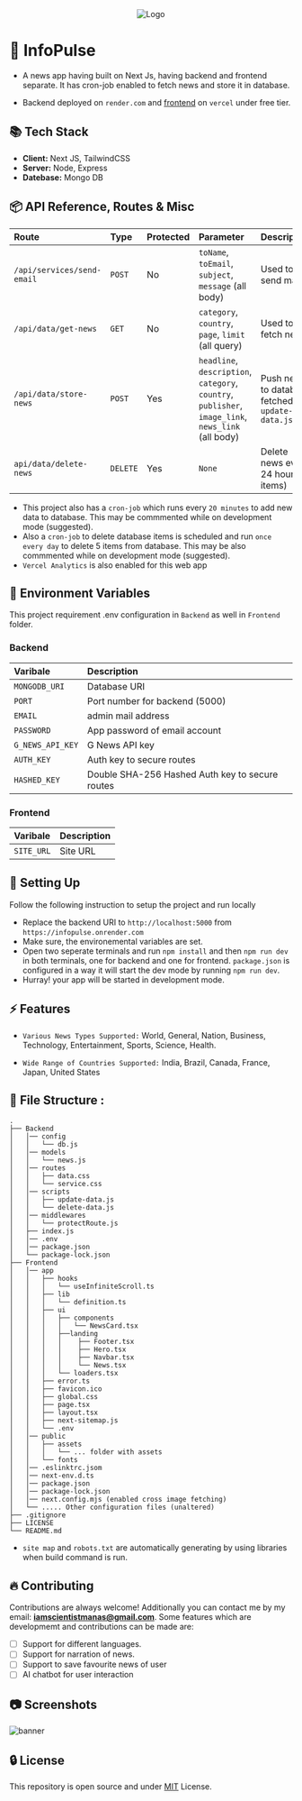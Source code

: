 <div align="center">
  <img src="https://github.com/user-attachments/assets/efc2070c-432c-4fc0-bf2a-4f9525d06316" alt="Logo">
</div>

# 🔰 InfoPulse

- A news app having built on Next Js, having backend and frontend separate. It has cron-job enabled to fetch news and store it in database.

- Backend deployed on `render.com` and [frontend](https://info-pulse-six.vercel.app/) on `vercel` under free tier.

## 📚 Tech Stack

- **Client:** Next JS, TailwindCSS
- **Server:** Node, Express
- **Datebase:** Mongo DB

## 📦 API Reference, Routes & Misc

| Route                      | Type     | Protected | Parameter                                                                                           | Description                                       |
| :------------------------- | :------- | :-------- | :-------------------------------------------------------------------------------------------------- | :------------------------------------------------ |
| `/api/services/send-email` | `POST`   | No        | `toName`, `toEmail`, `subject`, `message` (all body)                                                | Used to send mails                                |
| `/api/data/get-news`       | `GET`    | No        | `category`, `country`, `page`, `limit` (all query)                                                  | Used to fetch news                                |
| `/api/data/store-news`     | `POST`   | Yes       | `headline`, `description`, `category`, `country`, `publisher`, `image_link`, `news_link` (all body) | Push news to database fetched by `update-data.js` |
| `api/data/delete-news`     | `DELETE` | Yes       | `None`                                                                                              | Delete news every 24 hour (5 items)               |

- This project also has a `cron-job` which runs every `20 minutes` to add new data to database. This may be commmented while on development mode (suggested).
- Also a `cron-job` to delete database items is scheduled and run `once every day` to delete 5 items from database. This may be also commmented while on development mode (suggested).
- `Vercel Analytics` is also enabled for this web app

## 🔩 Environment Variables

This project requirement .env configuration in `Backend` as well in `Frontend` folder.

### Backend

| Varibale         | Description                                     |
| :--------------- | :---------------------------------------------- |
| `MONGODB_URI`    | Database URI                                    |
| `PORT`           | Port number for backend (5000)                  |
| `EMAIL`          | admin mail address                              |
| `PASSWORD`       | App password of email account                   |
| `G_NEWS_API_KEY` | G News API key                                  |
| `AUTH_KEY`       | Auth key to secure routes                       |
| `HASHED_KEY`     | Double SHA-256 Hashed Auth key to secure routes |

### Frontend

| Varibale   | Description |
| :--------- | :---------- |
| `SITE_URL` | Site URL    |

## 🔨 Setting Up

Follow the following instruction to setup the project and run locally

- Replace the backend URI to `http://localhost:5000` from `https://infopulse.onrender.com`
- Make sure, the environemental variables are set.
- Open two seperate terminals and run `npm install` and then `npm run dev` in both terminals, one for backend and one for frontend. `package.json` is configured in a way it will start the dev mode by running `npm run dev`.
- Hurray! your app will be started in development mode.

## ⚡ Features

- `Various News Types Supported:` World, General, Nation, Business, Technology, Entertainment, Sports, Science, Health.

- `Wide Range of Countries Supported:` India, Brazil, Canada, France, Japan, United States

## 📁 File Structure :

```
.
├── Backend
│   │── config
│   │   └── db.js
│   │── models
│   │   └── news.js
│   │── routes
│   │   ├── data.css
│   │   └── service.css
│   │── scripts
│   │   ├── update-data.js
│   │   └── delete-data.js
│   │── middlewares
│   │   └── protectRoute.js
│   ├── index.js
│   │── .env
│   │── package.json
│   └── package-lock.json
├── Frontend
│   │── app
│   │   ├── hooks
│   │   │   └── useInfiniteScroll.ts
│   │   ├── lib
│   │   │   └── definition.ts
│   │   ├── ui
│   │   │   ├── components
│   │   │   │   └── NewsCard.tsx
│   │   │   ├──landing
│   │   │   │    ├── Footer.tsx
│   │   │   │    ├── Hero.tsx
│   │   │   │    ├── Navbar.tsx
│   │   │   │    └── News.tsx
│   │   │   └── loaders.tsx
│   │   ├── error.ts
│   │   ├── favicon.ico
│   │   ├── global.css
│   │   ├── page.tsx
│   │   ├── layout.tsx
│   │   ├── next-sitemap.js
│   │   └── .env
│   │── public
│   │   ├── assets
│   │   │   └── ... folder with assets
│   │   └── fonts
│   │── .eslinktrc.jsom
│   │── next-env.d.ts
│   │── package.json
│   │── package-lock.json
│   │── next.config.mjs (enabled cross image fetching)
│   └── ..... Other configuration files (unaltered)
├── .gitignore
├── LICENSE
└── README.md
```

- `site map` and `robots.txt` are automatically generating by using libraries when build command is run.

## 🔥 Contributing

Contributions are always welcome! Additionally you can contact me by my email: **iamscientistmanas@gmail.com**. Some features which are developmemt and contributions can be made are:

- [ ] Support for different languages.
- [ ] Support for narration of news.
- [ ] Support to save favourite news of user
- [ ] AI chatbot for user interaction

## 📷 Screenshots

![banner](https://github.com/user-attachments/assets/d01fef04-c4e3-4393-a9bb-6aacb01ecc57)

## 🔒 License

This repository is open source and under [MIT](https://choosealicense.com/licenses/mit/) License.
